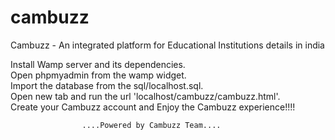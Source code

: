 # cambuzz
Cambuzz - An integrated platform for Educational Institutions details in india

Install Wamp server and its dependencies.<br>
Open phpmyadmin from the wamp widget.<br>
Import the database from the sql/localhost.sql.<br>
Open new tab and run the url 'localhost/cambuzz/cambuzz.html'.<br>
Create your Cambuzz account and Enjoy the Cambuzz experience!!!!<br>


					
					....Powered by Cambuzz Team....
